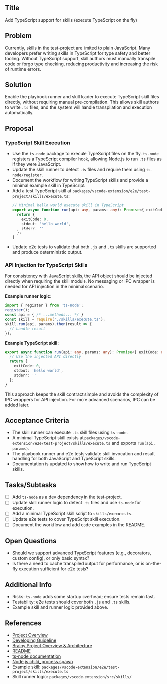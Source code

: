 ## Title
Add TypeScript support for skills (execute TypeScript on the fly)

## Problem
Currently, skills in the test-project are limited to plain JavaScript. Many developers prefer writing skills in TypeScript for type safety and better tooling. Without TypeScript support, skill authors must manually transpile code or forgo type checking, reducing productivity and increasing the risk of runtime errors.

## Solution
Enable the playbook runner and skill loader to execute TypeScript skill files directly, without requiring manual pre-compilation. This allows skill authors to write `.ts` files, and the system will handle transpilation and execution automatically.

## Proposal

### TypeScript Skill Execution
- Use the `ts-node` package to execute TypeScript files on the fly. `ts-node` registers a TypeScript compiler hook, allowing Node.js to run `.ts` files as if they were JavaScript.
- Update the skill runner to detect `.ts` files and require them using `ts-node/register`.
- Document the workflow for writing TypeScript skills and provide a minimal example skill in TypeScript.
- Add a test TypeScript skill at `packages/vscode-extension/e2e/test-project/skills/execute.ts`:
  ```typescript
  // Minimal hello world execute skill in TypeScript
  export async function run(api: any, params: any): Promise<{ exitCode: number; stdout: string; stderr: string }> {
    return {
      exitCode: 0,
      stdout: 'hello world',
      stderr: ''
    };
  }
  ```
- Update e2e tests to validate that both `.js` and `.ts` skills are supported and produce deterministic output.

### API Injection for TypeScript Skills
For consistency with JavaScript skills, the API object should be injected directly when requiring the skill module. No messaging or IPC wrapper is needed for API injection in the minimal scenario.

**Example runner logic:**
```typescript
import { register } from 'ts-node';
register();
const api = { /* ...methods... */ };
const skill = require('./skills/execute.ts');
skill.run(api, params).then(result => {
  // handle result
});
```

**Example TypeScript skill:**
```typescript
export async function run(api: any, params: any): Promise<{ exitCode: number; stdout: string; stderr: string }> {
  // Use the injected API directly
  return {
    exitCode: 0,
    stdout: 'hello world',
    stderr: ''
  };
}
```

This approach keeps the skill contract simple and avoids the complexity of IPC wrappers for API injection. For more advanced scenarios, IPC can be added later.

## Acceptance Criteria

- The skill runner can execute `.ts` skill files using `ts-node`.
- A minimal TypeScript skill exists at `packages/vscode-extension/e2e/test-project/skills/execute.ts` and exports `run(api, params)`.
- The playbook runner and e2e tests validate skill invocation and result handling for both JavaScript and TypeScript skills.
- Documentation is updated to show how to write and run TypeScript skills.

## Tasks/Subtasks

- [ ] Add `ts-node` as a dev dependency in the test-project.
- [ ] Update skill runner logic to detect `.ts` files and use `ts-node` for execution.
- [ ] Add a minimal TypeScript skill script to `skills/execute.ts`.
- [ ] Update e2e tests to cover TypeScript skill execution.
- [ ] Document the workflow and add code examples in the README.

## Open Questions

- Should we support advanced TypeScript features (e.g., decorators, custom config), or only basic syntax?
- Is there a need to cache transpiled output for performance, or is on-the-fly execution sufficient for e2e tests?

## Additional Info

- Risks: `ts-node` adds some startup overhead; ensure tests remain fast.
- Testability: e2e tests should cover both `.js` and `.ts` skills.
- Example skill and runner logic provided above.

## References

- [Project Overview](../../information/project/overview.md)
- [Developing Guideline](../../developing-guideline.md)
- [Brainy Project Overview & Architecture](../../project-overview.md)
- [README](../../README.md)
- [ts-node documentation](https://typestrong.org/ts-node/)
- [Node.js child_process.spawn](https://nodejs.org/api/child_process.html#child_processspawncommand-args-options)
- Example skill: `packages/vscode-extension/e2e/test-project/skills/execute.ts`
- Skill runner logic: `packages/vscode-extension/src/skills/`

